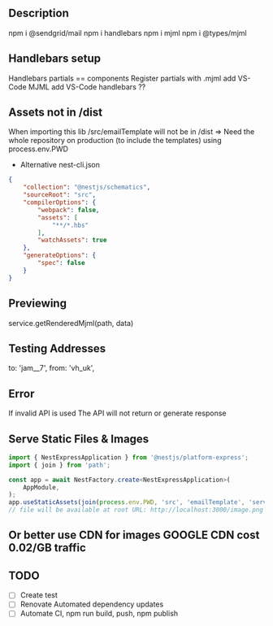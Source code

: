 ## Description

npm i @sendgrid/mail
npm i handlebars
npm i mjml
npm i @types/mjml

## Handlebars setup
Handlebars partials == components
Register partials  with .mjml
add VS-Code MJML
add VS-Code handlebars ??

## Assets not in /dist
When importing this lib /src/emailTemplate will not be in /dist
=> Need the whole repository on production (to include the templates)
using process.env.PWD

- Alternative nest-cli.json
```json
{
    "collection": "@nestjs/schematics",
    "sourceRoot": "src",
    "compilerOptions": {
        "webpack": false,
        "assets": [
            "**/*.hbs"
        ],
        "watchAssets": true
    },
    "generateOptions": {
        "spec": false
    }
}
```

## Previewing
service.getRenderedMjml(path, data)


## Testing Addresses
to: 'jam__7',
from: 'vh_uk',


## Error
If invalid API is used
The API will not return or generate response


## Serve Static Files & Images

```typescript
import { NestExpressApplication } from '@nestjs/platform-express';
import { join } from 'path';

const app = await NestFactory.create<NestExpressApplication>(
    AppModule,
);
app.useStaticAssets(join(process.env.PWD, 'src', 'emailTemplate', 'serveStatic'));
// file will be available at root URL: http://localhost:3000/image.png
```

## Or better use CDN for images GOOGLE CDN cost 0.02/GB traffic

## TODO
- [ ] Create test
- [ ] Renovate Automated dependency updates
- [ ] Automate CI, npm run build, push, npm publish